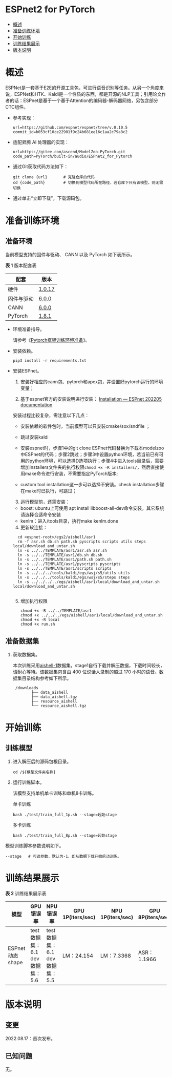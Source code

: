 # ESPnet2 for PyTorch
- [概述](#概述)
- [准备训练环境](#准备训练环境)
- [开始训练](#开始训练)
- [训练结果展示](#训练结果展示)
- [版本说明](#版本说明)

# 概述
ESPNet是一套基于E2E的开源工具包，可进行语音识别等任务。从另一个角度来说，ESPNet和HTK、Kaldi是一个性质的东西，都是开源的NLP工具；引用论文作者的话：ESPnet是基于一个基于Attention的编码器-解码器网络，另包含部分CTC组件。

- 参考实现：

  ```
  url=https://github.com/espnet/espnet/tree/v.0.10.5
  commit_id=b053cf10ce22901f9c24b681ee16c1aa2c79a8c2
  ```

- 适配昇腾 AI 处理器的实现：

  ```
  url=https://gitee.com/ascend/ModelZoo-PyTorch.git
  code_path=PyTorch/built-in/audio/ESPnet2_for_Pytorch
  ```
  
- 通过Git获取代码方法如下：

  ```
  git clone {url}       # 克隆仓库的代码
  cd {code_path}        # 切换到模型代码所在路径，若仓库下只有该模型，则无需切换
  ```
  
- 通过单击“立即下载”，下载源码包。

# 准备训练环境

## 准备环境

 当前模型支持的固件与驱动、 CANN 以及 PyTorch 如下表所示。

  **表 1**  版本配套表

| 配套       | 版本                                                                           |
|------------------------------------------------------------------------------| ------------------------------------------------------------ |
| 硬件 | [1.0.17](https://www.hiascend.com/hardware/firmware-drivers?tag=commercial) |
| 固件与驱动 | [6.0.0](https://www.hiascend.com/hardware/firmware-drivers?tag=commercial) |
| CANN       | [6.0.0](https://www.hiascend.com/software/cann/commercial?version=6.0.RC1) |
| PyTorch    | [1.8.1](https://gitee.com/ascend/pytorch/tree/v1.8.1/)                    |

- 环境准备指导。

  请参考《[Pytorch框架训练环境准备](https://www.hiascend.com/document/detail/zh/ModelZoo/pytorchframework/ptes)》。
  
- 安装依赖。

  ```
  pip3 install -r requirements.txt
  ```
  
- 安装ESPnet。

  1. 安装好相应的cann包、pytorch和apex包，并设置好pytorch运行的环境变量；

  2. 基于espnet官方的安装说明进行安装： [Installation — ESPnet 202205 documentation](https://espnet.github.io/espnet/installation.html) 

  安装过程比较复杂，需注意以下几点：

  - 安装依赖的软件包时，当前模型可以只安装cmake/sox/sndfile ；

  - 跳过安装kaldi

  - 安装espnet时，步骤1中的git clone ESPnet代码替换为下载本modelzoo中ESPnet的代码；步骤2跳过；步骤3中设置python环境，若当前已有可用的python环境，可以选择D选项执行；步骤4中进入tools目录后，需要增加installers文件夹的执行权限```chmod +x -R installers/```，然后直接使用make命令进行安装，不需要指定PyTorch版本;
  
  - custom tool installation这一步可以选择不安装。check installation步骤在make时已执行，可跳过；
  
  3. 运行模型前，还需安装：

  - boost: ubuntu上可使用 apt install libboost-all-dev命令安装，其它系统请选择合适命令安装
  - kenlm：进入<espnet-root>/tools目录，执行make kenlm.done
  
  4. 更新软连接：
  
    ```
      cd <espnet-root>/egs2/aishell/asr1
      rm -f asr.sh db.sh path.sh pyscripts scripts utils steps local/download_and_untar.sh
      ln -s ../../TEMPLATE/asr1/asr.sh asr.sh
      ln -s ../../TEMPLATE/asr1/db.sh db.sh
      ln -s ../../TEMPLATE/asr1/path.sh path.sh
      ln -s ../../TEMPLATE/asr1/pyscripts pyscripts
      ln -s ../../TEMPLATE/asr1/scripts scripts
      ln -s ../../../tools/kaldi/egs/wsj/s5/utils utils
      ln -s ../../../tools/kaldi/egs/wsj/s5/steps steps
      ln -s ../../../../egs/aishell/asr1/local/download_and_untar.sh local/download_and_untar.sh
      
    ```
  
  5. 增加执行权限
  
     ```
     chmod +x -R ../../TEMPLATE/asr1
     chmod +x ../../../egs/aishell/asr1/local/download_and_untar.sh
     chmod +x -R local
     chmod +x run.sh
     ```
  
     


## 准备数据集

1. 获取数据集。

   本次训练采用[aishell-1](https://www.aishelltech.com/kysjcp)数据集，stage1自行下载并解压数据，下载时间较长，请耐心等待。该数据集包含由 400 位说话人录制的超过 170 小时的语音。数据集目录结构参考如下所示。

   ```
    /downloads
           ├── data_aishell
           ├── data_aishell.tgz
           ├── resource_aishell
           └── resource_aishell.tgz
   ```


# 开始训练

## 训练模型

1. 进入解压后的源码包根目录。

   ```
   cd /${模型文件夹名称} 
   ```

2. 运行训练脚本。

   该模型支持单机单卡训练和单机8卡训练。

   单卡训练

    ```
    bash ./test/train_full_1p.sh --stage=起始stage 
    ```

    多卡训练
   
    ```
    bash ./test/train_full_8p.sh --stage=起始stage 
    ```

模型训练脚本参数说明如下。

```shell
--stage   # 可选参数，默认为-1，即从数据下载开始启动训练。
```


# 训练结果展示

**表 2**  训练结果展示表

| 模型            | GPU错误率                 | NPU错误率                 | GPU 1P(iters/sec) | NPU 1P(iters/sec) | GPU 8P(iters/sec) | NPU 8P(iters/sec) |
|---------------|------------------------|------------------------|-------------------|-------------------|-------------------|-------------------|
| ESPnet动态shape | test数据集：6.1 dev数据集：5.6 | test数据集：6.1 dev数据集：5.5 | LM：24.154         | LM：7.3368         | ASR：1.1966        | ASR：0.77794       |


# 版本说明

## 变更

2022.08.17：首次发布。

## 已知问题

无。







